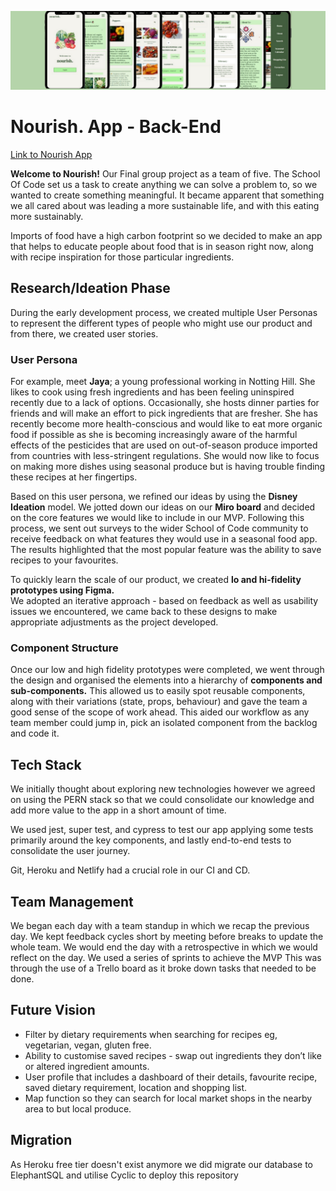 <img src='https://github.com/SchoolOfCode/final-project-repo-restful-journey/blob/main/Untitled%20design.png' alt="banner"></img>

# Nourish. App - Back-End
[Link to Nourish App](https://seasonal-food.netlify.app/)

**Welcome to Nourish!** 
Our Final group project as a team of five. 
The School Of Code set us a task to create anything we can solve a problem to, 
so we wanted to create something meaningful. It became apparent that something
we all cared about was leading a more sustainable life, and with this eating more sustainably.

Imports of food have a high carbon footprint so we decided to make an app that 
helps to educate people about food that is in season right now, along with recipe
inspiration for those particular ingredients. 

## Research/Ideation Phase

During the early development process, we created multiple User Personas to represent the
different types of people who might use our product and from there, we created 
user stories.

### User Persona
For example, meet **Jaya**; a young professional working in Notting Hill. She likes 
to cook using fresh ingredients and has been feeling uninspired recently due to a 
lack of options. Occasionally, she hosts dinner parties for friends and will make 
an effort to pick ingredients that are fresher. She has recently become more 
health-conscious and would like to eat more organic food if possible as she is 
becoming increasingly aware of the harmful effects of the pesticides that are 
used on out-of-season produce imported from countries with less-stringent regulations. She would now like to focus on making more dishes using seasonal produce but is having trouble finding these recipes at her fingertips.

Based on this user persona, we refined our ideas by using the **Disney Ideation** model.
We jotted down our ideas on our **Miro board** and decided on the core features we 
would like to include in our MVP. Following this process, we sent out surveys 
to the wider School of Code community to receive feedback on what features they
would use in a seasonal food app. The results highlighted that the most popular 
feature was the ability to save recipes to your favourites.

To quickly learn the scale of our product, we created **lo and hi-fidelity prototypes
using Figma.**  
We adopted an iterative approach - based on feedback as well as usability 
issues we encountered, we came back to these designs to make appropriate 
adjustments as the project developed.


### Component Structure
Once our low and high fidelity prototypes were completed, we went through the 
design and organised the elements into a hierarchy of **components and 
sub-components.** This allowed us to easily spot reusable components, along with 
their variations (state, props, behaviour) and gave the team a good sense of the
scope of work ahead. This aided our workflow as any team member could jump in, 
pick an isolated component from the backlog and code it.


## Tech Stack
We initially thought about exploring new technologies however we agreed on using
the PERN stack so that we could consolidate our knowledge and add more value to the 
app in a short amount of time.

We used jest, super test, and cypress to test our app applying some tests primarily
around the key components, and lastly end-to-end tests to consolidate the user journey.

Git, Heroku and Netlify had a crucial role in our CI and CD.

## Team Management
We began each day with a team standup in which we recap the previous day. We kept 
feedback cycles short by meeting before breaks to update the whole team. We would 
end the day with a retrospective in which we would reflect on the day.
We used a series of sprints to achieve the MVP This was through the use of a 
Trello board as it broke down tasks that needed to be done.

## Future Vision
- Filter by dietary requirements when searching for recipes eg, vegetarian, vegan, gluten free.
- Ability to customise saved recipes - swap out ingredients they don’t like or altered ingredient amounts. 
- User profile that includes a dashboard of their details, favourite recipe, saved dietary requirement, location and shopping list.
- Map function so they can search for local market shops in the nearby area to but local produce.

## Migration
As Heroku free tier doesn't exist anymore we did migrate our database to ElephantSQL and utilise Cyclic to deploy this repository

